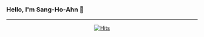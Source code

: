 ### Hello, I'm Sang-Ho-Ahn 👋

---

<div align=center>

[![Hits](https://hits.seeyoufarm.com/api/count/incr/badge.svg?url=https%3A%2F%2Fgithub.com%2FAhnho&count_bg=%233D61C8&title_bg=%2373C84C&icon=&icon_color=%23E7E7E7&title=hits&edge_flat=false)](https://hits.seeyoufarm.com)

</div>

<!--
**Ahnho/Ahnho** is a ✨ _special_ ✨ repository because its `README.md` (this file) appears on your GitHub profile.

Here are some ideas to get you started:

- 🔭 I’m currently working on ...
- 🌱 I’m currently learning ...
- 👯 I’m looking to collaborate on ...
- 🤔 I’m looking for help with ...
- 💬 Ask me about ...
- 📫 How to reach me: ...
- 😄 Pronouns: ...
- ⚡ Fun fact: ...
-->
